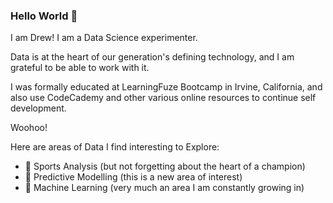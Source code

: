 ### Hello World 👋

I am Drew! I am a Data Science experimenter. 

Data is at the heart of our generation's defining technology, and I am grateful to be able to work with it. 

I was formally educated at LearningFuze Bootcamp in Irvine, California, and also use CodeCademy and other various online resources to continue self development. 

Woohoo!

Here are areas of Data I find interesting to Explore:
- 🏀 Sports Analysis (but not forgetting about the heart of a champion)
- 🔮 Predictive Modelling (this is a new area of interest)
- 🤖 Machine Learning (very much an area I am constantly growing in)
